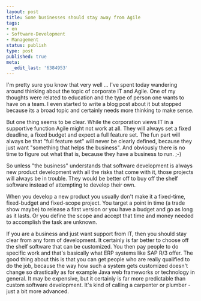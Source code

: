 ```yaml
---
layout: post
title: Some businesses should stay away from Agile
tags:
- en
- Software-Development
- Management
status: publish
type: post
published: true
meta:
  _edit_last: '6384953'
---
```

<p>I'm pretty sure you know that very well ... I've spent today wandering around thinking about the topic of corporate IT and Agile. One of my thoughts were related to education and the type of person one wants to have on a team. I even started to write a blog post about it but stopped because its a broad topic and certainly needs more thinking to make sense.</p>

<p>But one thing seems to be clear. While the corporation views IT in a supportive function Agile might not work at all. They will always set a fixed deadline, a fixed budget and expect a full feature set. The fun part will always be that "full feature set" will never be clearly defined, because they just want "something that helps the business". And obviously there is no time to figure out what that is, because they have a business to run. ;-)</p>

<p>So unless "the business" understands that software development is always new product development with all the risks that come with it, those projects will always be in trouble. They would be better off to buy off the shelf software instead of attempting to develop their own.</p>

<p>When you develop a new product you usually don't make it a fixed-time, fixed-budget and fixed-scope project. You target a point in time (a trade show maybe) to release a first version or you have a budget and go as long as it lasts. Or you define the scope and accept that time and money needed to accomplish the task are unknown.</p>

<p>If you are a business and just want support from IT, then you should stay clear from any form of development. It certainly is far better to choose off the shelf software that can be customized. You then pay people to do specific work and that's basically what ERP systems like SAP R/3 offer. The good thing about this is that you can get people who are really qualified to do the job, because the way how such a system gets customized doesn't change so drastically as for example Java web frameworks or technology in general. It may be expensive, but it certainly is far more predictable than custom software development. It's kind of calling a carpenter or plumber - just a bit more advanced.</p>
